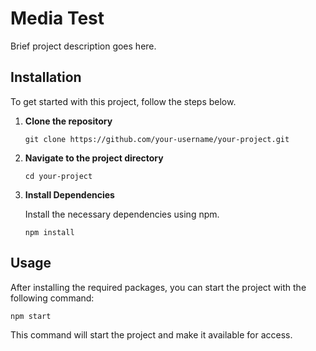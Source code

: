 # Media Test

Brief project description goes here.

## Installation

To get started with this project, follow the steps below.

1. **Clone the repository**

   ```shell
   git clone https://github.com/your-username/your-project.git
   ```

2. **Navigate to the project directory**

   ```shell
   cd your-project
   ```

3. **Install Dependencies**

   Install the necessary dependencies using npm.

   ```shell
   npm install
   ```

## Usage

After installing the required packages, you can start the project with the following command:

```shell
npm start
```

This command will start the project and make it available for access.